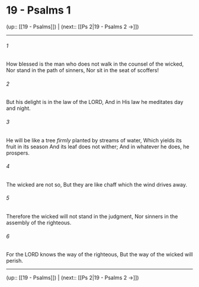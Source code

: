 # 19 - Psalms 1

(up:: [[19 - Psalms]]) | (next:: [[Ps 2|19 - Psalms 2 →]])

***


###### 1 
How blessed is the man who does not walk in the counsel of the wicked, Nor stand in the path of sinners, Nor sit in the seat of scoffers! 

###### 2 
But his delight is in the law of the LORD, And in His law he meditates day and night. 

###### 3 
He will be like a tree _firmly_ planted by streams of water, Which yields its fruit in its season And its leaf does not wither; And in whatever he does, he prospers. 

###### 4 
The wicked are not so, But they are like chaff which the wind drives away. 

###### 5 
Therefore the wicked will not stand in the judgment, Nor sinners in the assembly of the righteous. 

###### 6 
For the LORD knows the way of the righteous, But the way of the wicked will perish.

***

(up:: [[19 - Psalms]]) | (next:: [[Ps 2|19 - Psalms 2 →]])
